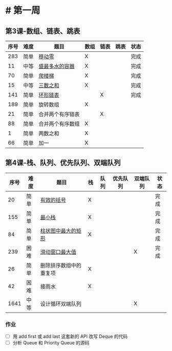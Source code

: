 # # 第一周
## 第3课-数组、链表、跳表
|序号|难度|题目|数组|链表|跳表|状态|
|---|---|---|---|---|---|---|
|283|简单|[移动零](./moveZeroes)|X|||完成|
|11|中等|[盛最多水的容器](./maxArea)|X|||完成|
|70|简单|[爬楼梯](./climbStairs)|X|||完成|
|15|中等|[三数之和](./threeSum)|X|||完成|
|141|简单|[环形链表](./llinkedListCycle)||X||完成|
|189|简单|旋转数组|X||||
|21|简单|合并两个有序链表||X|||
|88|简单|合并两个有序数组|X||||
|1|简单|两数之和|X||||
|66|简单|加一|X||||

## 第4课-栈、队列、优先队列、双端队列
|序号|难度|题目|栈|队列|优先队列|双端队列|状态|
|---|---|---|---|---|---|---|---|
|20|简单|[有效的括号](./validParentheses)|X||||完成|
|155|简单|[最小栈](./minStack)|X||||完成|
|84|简单|[柱状图中最大的矩形](./largestRectangleArea)|X||||完成|
|239|困难|[滑动窗口最大值](./maxSlidingWindow)||||X|完成|
|26|简单|删除排序数组中的重复项|X|||||
|42|困难|接雨水|X|||||
|1641|中等|设计循环双端队列||||X||
### 作业
- [ ] 用 add first 或 add last 这套新的 API 改写 Deque 的代码
- [ ] 分析 Queue 和 Priority Queue 的源码
